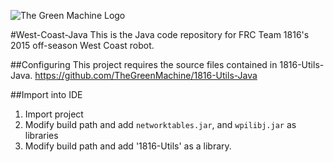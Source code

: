 ![The Green Machine Logo](http://edinarobotics.com/sites/all/themes/greenmachine/assets/images/Logo.gif)

#West-Coast-Java
This is the Java code repository for FRC Team 1816's 2015 off-season West Coast robot.

##Configuring
This project requires the source files contained in 1816-Utils-Java.
https://github.com/TheGreenMachine/1816-Utils-Java

##Import into IDE
1. Import project
2. Modify build path and add `networktables.jar`, and `wpilibj.jar` as libraries
3. Modify build path and add '1816-Utils' as a library. 
